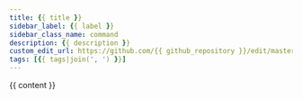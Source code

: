 ```yaml
---
title: {{ title }}
sidebar_label: {{ label }}
sidebar_class_name: command
description: {{ description }}
custom_edit_url: https://github.com/{{ github_repository }}/edit/master/modules/{{ module }}/README.md
tags: [{{ tags|join(', ') }}]
---
```


{{ content }}
